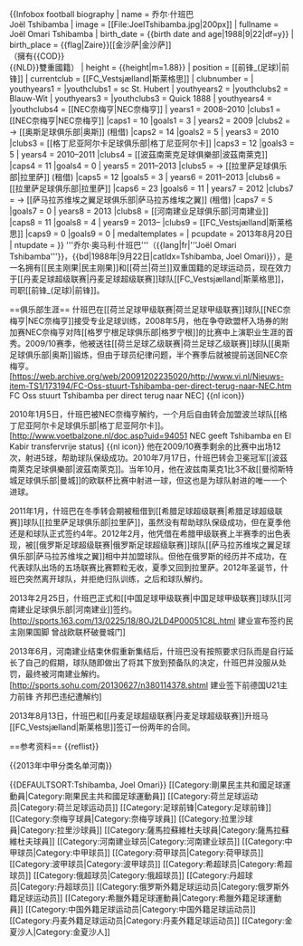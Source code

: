 {{Infobox football biography
|           name = 乔尔·什班巴<br>Joël Tshibamba
|          image = [[File:JoelTshibamba.jpg|200px]]
|       fullname = Joël Omari Tshibamba
|     birth_date = {{birth date and age|1988|9|22|df=y}}
|    birth_place = {{flag|Zaire}}[[金沙萨|金沙萨]]<br>（擁有{{COD}}<br>{{NLD}}雙重國籍）
|         height = {{height|m=1.88}}
|       position = [[前锋_(足球)|前锋]]
|    currentclub = [[FC_Vestsjælland|斯莱格思]]
|     clubnumber = 
|    youthyears1 =           |youthclubs1 = sc St. Hubert
|    youthyears2 =           |youthclubs2 = Blauw-Wit
|    youthyears3 =           |youthclubs3 = Quick 1888
|    youthyears4 =           |youthclubs4 = [[NEC奈梅亨|NEC奈梅亨]]
|         years1 = 2008–2010 |clubs1 = [[NEC奈梅亨|NEC奈梅亨]]                              |caps1 = 10 |goals1 = 3
|         years2 = 2009      |clubs2 = → [[奥斯足球俱乐部|奥斯]] (租借)                     |caps2 = 14 |goals2 = 5
|         years3 = 2010      |clubs3 = [[格丁尼亚阿尔卡足球俱乐部|格丁尼亚阿尔卡]]           |caps3 = 12 |goals3 = 5
|         years4 = 2010–2011     |clubs4 = [[波茲南萊克足球俱樂部|波茲南萊克]]               |caps4 = 11 |goals4 = 0
|         years5 = 2011–2013     |clubs5 = → [[拉里萨足球俱乐部|拉里萨]] (租借)               |caps5 = 12 |goals5 = 3
|         years6 = 2011–2013     |clubs6 = [[拉里萨足球俱乐部|拉里萨]]                        |caps6 = 23 |goals6 = 11
|         years7 = 2012     |clubs7 = → [[萨马拉苏维埃之翼足球俱乐部|萨马拉苏维埃之翼]] (租借)     |caps7 = 5 |goals7 = 0
|         years8 = 2013     |clubs8 = [[河南建业足球俱乐部|河南建业]] |caps8 = 11 |goals8 = 4
|         years9 = 2013–     |clubs9 = [[FC_Vestsjælland|斯莱格思]] |caps9 = 0 |goals9 = 0
| medaltemplates =
|       pcupdate = 2013年8月20日
|       ntupdate = 
}}
'''乔尔·奥马利·什班巴'''（{{lang|fr|'''Joël Omari Tshibamba'''}}，{{bd|1988年|9月22日|catIdx=Tshibamba, Joel Omari}}），是一名拥有[[民主刚果|民主刚果]]和[[荷兰|荷兰]]双重国籍的足球运动员，现在效力于[[丹麦足球超级联赛|丹麦足球超级联赛]]球队[[FC_Vestsjælland|斯莱格思]]，司职[[前锋_(足球)|前锋]]。

==俱乐部生涯==
什班巴在[[荷兰足球甲级联赛|荷兰足球甲级联赛]]球队[[NEC奈梅亨|NEC奈梅亨]]接受专业足球训练，2008年5月，他在争夺欧盟杯入场券的附加赛NEC奈梅亨对阵[[格罗宁根足球俱乐部|格罗宁根]]的比赛中上演职业生涯的首秀。2009/10赛季，他被送往[[荷兰足球乙级联赛|荷兰足球乙级联赛]]球队[[奥斯足球俱乐部|奥斯]]锻炼，但由于球员纪律问题，半个赛季后就被提前送回NEC奈梅亨。<ref>[https://web.archive.org/web/20091202235020/http://www.vi.nl/Nieuws-item-TS1/173194/FC-Oss-stuurt-Tshibamba-per-direct-terug-naar-NEC.htm FC Oss stuurt Tshibamba per direct terug naar NEC] {{nl icon}}</ref> 

2010年1月5日，什班巴被NEC奈梅亨解约，一个月后自由转会加盟波兰球队[[格丁尼亚阿尔卡足球俱乐部|格丁尼亚阿尔卡]]。<ref>[http://www.voetbalzone.nl/doc.asp?uid=94051 NEC geeft Tshibamba en El Kabir transfervrije status] {{nl icon}}</ref> 他在2009/10赛季剩余的比赛中出场12次，射进5球，帮助球队保级成功。2010年7月17日，什班巴转会卫冕冠军[[波茲南萊克足球俱樂部|波茲南萊克]]。当年10月，他在波兹南莱克1比3不敌[[曼彻斯特城足球俱乐部|曼城]]的欧联杯比赛中射进一球，但这也是为球队射进的唯一一个进球。

2011年1月，什班巴在冬季转会期被租借到[[希腊足球超级联赛|希腊足球超级联赛]]球队[[拉里萨足球俱乐部|拉里萨]]，虽然没有帮助球队保级成功，但在夏季他还是和球队正式签约4年。2012年2月，他凭借在希腊甲级联赛上半赛季的出色表现，被[[俄罗斯足球超级联赛|俄罗斯足球超级联赛]]球队[[萨马拉苏维埃之翼足球俱乐部|萨马拉苏维埃之翼]]相中并加盟球队。但他在俄罗斯的经历并不成功，在代表球队出场的五场联赛比赛颗粒无收，夏季又回到拉里萨。2012年圣诞节，什班巴突然离开球队，并拒绝归队训练，之后和球队解约。

2013年2月25日，什班巴正式和[[中国足球甲级联赛|中国足球甲级联赛]]球队[[河南建业足球俱乐部|河南建业]]签约。<ref>[http://sports.163.com/13/0225/18/8OJ2LD4P00051C8L.html 建业宣布签约民主刚果国脚 曾战欧联杯破曼城门]</ref>

2013年6月，河南建业结束休假重新集结后，什班巴没有按照要求归队而是自行延长了自己的假期，球队随即做出了将其下放到预备队的决定，什班巴并没服从处罚，最终被河南建业解约。<ref>[http://sports.sohu.com/20130627/n380114378.shtml 建业签下前德国U21主力前锋 齐邦巴违纪遭解约]</ref>

2013年8月13日，什班巴和[[丹麦足球超级联赛|丹麦足球超级联赛]]升班马[[FC_Vestsjælland|斯莱格思]]签订一份两年的合同。

==参考资料==
{{reflist}}

{{2013年中甲分类名单河南}}

{{DEFAULTSORT:Tshibamba, Joel Omari}}
[[Category:剛果民主共和國足球運動員|Category:剛果民主共和國足球運動員]]
[[Category:荷兰足球运动员|Category:荷兰足球运动员]]
[[Category:足球前锋|Category:足球前锋]]
[[Category:奈梅亨球員|Category:奈梅亨球員]]
[[Category:拉里沙球員|Category:拉里沙球員]]
[[Category:薩馬拉蘇維杜夫球員|Category:薩馬拉蘇維杜夫球員]]
[[Category:河南建业球员|Category:河南建业球员]]
[[Category:中甲球员|Category:中甲球员]]
[[Category:荷甲球员|Category:荷甲球员]]
[[Category:波甲球员|Category:波甲球员]]
[[Category:希超球员|Category:希超球员]]
[[Category:俄超球员|Category:俄超球员]]
[[Category:丹超球员|Category:丹超球员]]
[[Category:俄罗斯外籍足球运动员|Category:俄罗斯外籍足球运动员]]
[[Category:希臘外籍足球運動員|Category:希臘外籍足球運動員]]
[[Category:中国外籍足球运动员|Category:中国外籍足球运动员]]
[[Category:丹麦外籍足球运动员|Category:丹麦外籍足球运动员]]
[[Category:金夏沙人|Category:金夏沙人]]